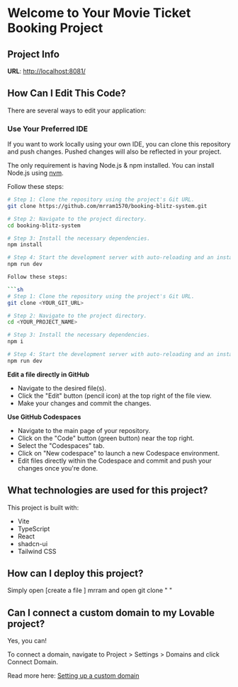 # Welcome to Your Movie Ticket Booking Project

## Project Info

**URL**: [http://localhost:8081/](http://localhost:8081/)

## How Can I Edit This Code?

There are several ways to edit your application:

### Use Your Preferred IDE

If you want to work locally using your own IDE, you can clone this repository and push changes. Pushed changes will also be reflected in your project.

The only requirement is having Node.js & npm installed. You can install Node.js using [nvm](https://github.com/nvm-sh/nvm#installing-and-updating).

Follow these steps:

```sh
# Step 1: Clone the repository using the project's Git URL.
git clone https://github.com/mrram1570/booking-blitz-system.git

# Step 2: Navigate to the project directory.
cd booking-blitz-system

# Step 3: Install the necessary dependencies.
npm install

# Step 4: Start the development server with auto-reloading and an instant preview.
npm run dev

Follow these steps:

```sh
# Step 1: Clone the repository using the project's Git URL.
git clone <YOUR_GIT_URL>

# Step 2: Navigate to the project directory.
cd <YOUR_PROJECT_NAME>

# Step 3: Install the necessary dependencies.
npm i

# Step 4: Start the development server with auto-reloading and an instant preview.
npm run dev
```

**Edit a file directly in GitHub**

- Navigate to the desired file(s).
- Click the "Edit" button (pencil icon) at the top right of the file view.
- Make your changes and commit the changes.

**Use GitHub Codespaces**

- Navigate to the main page of your repository.
- Click on the "Code" button (green button) near the top right.
- Select the "Codespaces" tab.
- Click on "New codespace" to launch a new Codespace environment.
- Edit files directly within the Codespace and commit and push your changes once you're done.

## What technologies are used for this project?

This project is built with:

- Vite
- TypeScript
- React
- shadcn-ui
- Tailwind CSS

## How can I deploy this project?

Simply open [create a file ] mrram  and open git clone "
"

## Can I connect a custom domain to my Lovable project?

Yes, you can!

To connect a domain, navigate to Project > Settings > Domains and click Connect Domain.

Read more here: [Setting up a custom domain](https://docs.lovable.dev/tips-tricks/custom-domain#step-by-step-guide)
